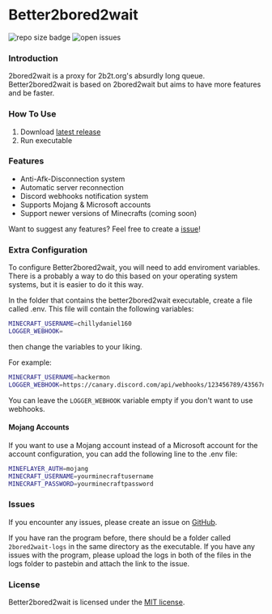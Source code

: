 # Better2bored2wait
![repo size badge](https://img.shields.io/github/repo-size/hackermondev/better2bored2wait)
![open issues](https://img.shields.io/github/issues/hackermondev/better2bored2wait)

### Introduction
2bored2wait is a proxy for 2b2t.org's absurdly long queue. Better2bored2wait is based on 2bored2wait but aims to have more features and be faster.


### How To Use
1. Download [latest release](https://github.com/hackermondev/Better2bored2wait/releases)
2. Run executable

### Features
- Anti-Afk-Disconnection system
- Automatic server reconnection 
- Discord webhooks notification system
- Supports Mojang & Microsoft accounts
- Support newer versions of Minecrafts (coming soon) 

Want to suggest any features? Feel free to create a [issue](https://github.com/hackermondev/Better2bored2wait/issues/new)!


### Extra Configuration
To configure Better2bored2wait, you will need to add enviroment variables. There is a probably a way to do this based on your operating system systems, but it is easier to do it this way.

In the folder that contains the better2bored2wait executable, create a file called .env. This file will contain the following variables:
```bash
MINECRAFT_USERNAME=chillydaniel160
LOGGER_WEBHOOK=
```

then change the variables to your liking.

For example:
```bash
MINECRAFT_USERNAME=hackermon
LOGGER_WEBHOOK=https://canary.discord.com/api/webhooks/123456789/43567nsdnfadsfanjdsfanasder4wefwef
```

You can leave the `LOGGER_WEBHOOK` variable empty if you don't want to use webhooks.

#### Mojang Accounts
If you want to use a Mojang account instead of a Microsoft account for the account configuration, you can add the following line to the .env file:
```bash
MINEFLAYER_AUTH=mojang
MINECRAFT_USERNAME=yourminecraftusername
MINECRAFT_PASSWORD=yourminecraftpassword
```

### Issues
If you encounter any issues, please create an issue on [GitHub](https://github.com/hackermondev/Better2bored2wait/issues/new).

If you have ran the program before, there should be a folder called ```2bored2wait-logs``` in the same directory as the executable. If you have any issues with the program, please upload the logs in both of the files in the logs folder to pastebin and attach the link to the issue.


### License
Better2bored2wait is licensed under the [MIT license](LICENSE).